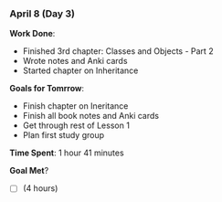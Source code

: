 ### April 8 (Day 3)

**Work Done**: 
- Finished 3rd chapter: Classes and Objects - Part 2
- Wrote notes and Anki cards
- Started chapter on Inheritance

**Goals for Tomrrow**:
- Finish chapter on Ineritance
- Finish all book notes and Anki cards
- Get through rest of Lesson 1
- Plan first study group

**Time Spent**: 1 hour 41 minutes

**Goal Met**? 
- [ ] (4 hours)